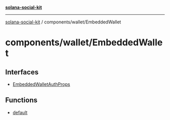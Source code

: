 [**solana-social-kit**](../../../README.md)

***

[solana-social-kit](../../../README.md) / components/wallet/EmbeddedWallet

# components/wallet/EmbeddedWallet

## Interfaces

- [EmbeddedWalletAuthProps](interfaces/EmbeddedWalletAuthProps.md)

## Functions

- [default](functions/default.md)
